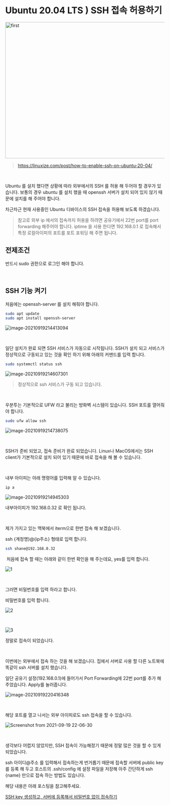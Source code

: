 # Ubuntu 20.04 LTS ) SSH 접속 허용하기

<img src="https://raw.githubusercontent.com/Shane-Park/markdownBlog/master/OS/linux/openssh-server.assets/featured_hud1de18774fc6feb5ae8168196a42a70d_96244_768x0_resize_q75_lanczos.jpg" height=430 width=750 alt=first>

> https://linuxize.com/post/how-to-enable-ssh-on-ubuntu-20-04/

​	

Ubuntu 를 설치 했다면 상황에 따라 외부에서의 SSH 를 허용 해 두어야 할 경우가 있습니다. 보통의 경우 ubuntu 를 설치 했을 때 openssh 서버가 설치 되어 있지 않기 때문에 설치를 해 주어야 합니다.

차근차근 현재 사용중인 Ubuntu 디바이스의 SSH 접속을 허용해 보도록 하겠습니다.

> 참고로 외부 ip 에서의 접속까지 허용을 하려면 공유기에서 22번 port를 port forwarding 해주어야 합니다. iptime 을 사용 한다면 192.168.0.1 로 접속해서 특정 로컬아이피의 포트를 포트 포워딩 해 주면 됩니다.



## 전제조건

반드시 sudo 권한으로 로그인 해야 합니다.

​	

## SSH 기능 켜기

처음에는 openssh-server 를 설치 해줘야 합니다.

```bash
sudo apt update
sudo apt install openssh-server

```

![image-20210919214413094](https://raw.githubusercontent.com/Shane-Park/markdownBlog/master/OS/linux/openssh-server.assets/image-20210919214413094.png)

​	

일단 설치가 완료 되면 SSH 서비스가 자동으로 시작됩니다. SSH가 설치 되고 서비스가 정상적으로 구동되고 있는 것을 확인 하기 위해 아래의 커맨드를 입력 합니다.

```bash
sudo systemctl status ssh

```

![image-20210919214607301](https://raw.githubusercontent.com/Shane-Park/markdownBlog/master/OS/linux/openssh-server.assets/image-20210919214607301.png)

> 정상적으로 ssh 서비스가 구동 되고 있습니다.

​	

우분투는 기본적으로 UFW 라고 불리는 방화벽 시스템이 있습니다. SSH 포트를 열어줘야 합니다.

```bash
sudo ufw allow ssh
```

![image-20210919214738075](https://raw.githubusercontent.com/Shane-Park/markdownBlog/master/OS/linux/openssh-server.assets/image-20210919214738075.png)

​	

SSH가 준비 되었고, 접속 준비가 완료 되었습니다. Linux나 MacOS에서는 SSH client가 기본적으로 설치 되어 있기 때문에 바로 접속을 해 볼 수 있습니다.

​	

내부 아이피는 아래 명령어를 입력해 알 수 있습니다.

```bash
ip a
```

![image-20210919214945303](https://raw.githubusercontent.com/Shane-Park/markdownBlog/master/OS/linux/openssh-server.assets/image-20210919214945303.png)

내부아이피가 192.168.0.32 로 확인 됩니다.

​		

제가 가지고 있는 맥북에서 iterm으로 한번 접속 해 보겠습니다.

ssh {계정명}@{ip주소} 형태로 입력 합니다.

```bash
ssh shane@192.168.0.32
```

​	처음에 접속 할 때는 아래와 같이 한번 확인을 해 주는데요, yes를 입력 합니다.

![1 ](https://raw.githubusercontent.com/Shane-Park/markdownBlog/master/OS/linux/openssh-server.assets/1.png)

​	 	

그러면 비밀번호를 입력 하라고 합니다.

비밀번호를 입력 합니다.

![2 ](https://raw.githubusercontent.com/Shane-Park/markdownBlog/master/OS/linux/openssh-server.assets/2.png)

​			

![3 ](https://raw.githubusercontent.com/Shane-Park/markdownBlog/master/OS/linux/openssh-server.assets/3.png)

정말로 접속이 되었습니다.

​	

이번에는 외부에서 접속 하는 것을 해 보겠습니다. 집에서 서버로 사용 할 다른 노트북에 똑같이 ssh 서버를 설치 했습니다.

일단 공유기 설정(192.168.0.1)에 들어가서 Port Forwarding에 22번 port를 추가 해 주었습니다. Apply를 눌러줍니다.

![image-20210919220416348](https://raw.githubusercontent.com/Shane-Park/markdownBlog/master/OS/linux/openssh-server.assets/image-20210919220416348.png)

​		

해당 포트를 열고 나서는 외부 아이피로도 ssh 접속을 할 수 있습니다.

![Screenshot from 2021-09-19 22-06-30](https://raw.githubusercontent.com/Shane-Park/markdownBlog/master/OS/linux/openssh-server.assets/22-06-30.png)

​	

생각보다 어렵지 않았지만, SSH 접속이 가능해졌기 때문에 정말 많은 것을 할 수 있게 되었습니다.

ssh 아이디@주소 를 입력해서 접속하는게 번거롭기 때문에 접속할 서버에 public key를 등록 해 두고 호스트의 .ssh/config 에 설정 파일을 저장해 아주 간단하게 ssh {name} 만으로 접속 하는 방법도 있습니다.

해당 내용은 아래 포스팅을 참고해주세요.

[SSH key 생성하고, 서버에 등록해서 비밀번호 없이 접속하기](https://shanepark.tistory.com/195)